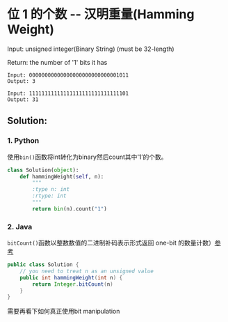 # 位 1 的个数 --  汉明重量(Hamming Weight)

Input: unsigned integer(Binary String) (must be 32-length) 

Return: the number of '1' bits it has

```
Input: 00000000000000000000000000001011
Output: 3

Input: 11111111111111111111111111111101
Output: 31
```

## Solution: 

### 1. Python
使用```bin()```函数将int转化为binary然后count其中‘1’的个数。
```python
class Solution(object):
    def hammingWeight(self, n):
        """
        :type n: int
        :rtype: int
        """
        return bin(n).count("1")
```

### 2. Java 
```bitCount()```函数以整数数值的二进制补码表示形式返回 one-bit 的数量计数）[参考](https://blog.csdn.net/Yohohaha/article/details/72744434?utm_medium=distribute.pc_relevant.none-task-blog-2~default~baidujs_baidulandingword~default-0.essearch_pc_relevant&spm=1001.2101.3001.4242.1)
```Java
public class Solution {
    // you need to treat n as an unsigned value
    public int hammingWeight(int n) {
        return Integer.bitCount(n)
    }
}
```

需要再看下如何真正使用bit manipulation


